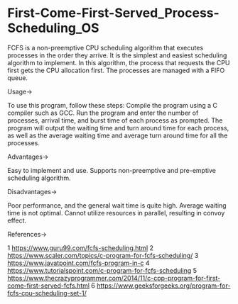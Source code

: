 # First-Come-First-Served_Process-Scheduling_OS
FCFS is a non-preemptive CPU scheduling algorithm that executes processes in the order they arrive. It is the simplest and easiest scheduling algorithm to implement. In this algorithm, the process that requests the CPU first gets the CPU allocation first. The processes are managed with a FIFO queue.

Usage->

To use this program, follow these steps:
Compile the program using a C compiler such as GCC.
Run the program and enter the number of processes, arrival time, and burst time of each process as prompted.
The program will output the waiting time and turn around time for each process, as well as the average waiting time and average turn around time for all the processes.

Advantages->

Easy to implement and use.
Supports non-preemptive and pre-emptive scheduling algorithm.

Disadvantages->

Poor performance, and the general wait time is quite high.
Average waiting time is not optimal.
Cannot utilize resources in parallel, resulting in convoy effect.

References->

1 https://www.guru99.com/fcfs-scheduling.html
2 https://www.scaler.com/topics/c-program-for-fcfs-scheduling/
3 https://www.javatpoint.com/fcfs-program-in-c
4 https://www.tutorialspoint.com/c-program-for-fcfs-scheduling
5 https://www.thecrazyprogrammer.com/2014/11/c-cpp-program-for-first-come-first-served-fcfs.html
6 https://www.geeksforgeeks.org/program-for-fcfs-cpu-scheduling-set-1/

